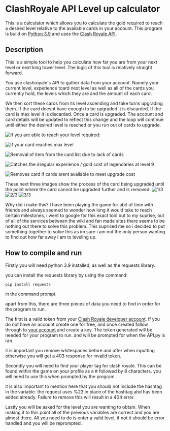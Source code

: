 
# ClashRoyale API Level up calculator

This is a calculator which allows you to calculate the gold required to reach a desired level relative to the available cards in your account.
This program is build on [Python 3.9](https://www.python.org/downloads/release/python-390/) and uses the [Clash Royale API](https://developer.clashroyale.com/#/).

## Description

This is a simple tool to help you calculate how far you are from your next level or next king tower level. The logic of this tool is relatively straight forward. 

You use clashroyale's API to gather data from your account. Namely your current level, experience toard next level as well as all of the cards you currently hold, the levels which they are and the amount of each card.

We then sort these cards from its level ascending and take turns upgrading them. If the card doesnt have enough to be upgraded it is discarded. If the card is max level it is discarded. Once a card is upgraded. The account and card details will be updated to reflect this change and the loop will continue until either the desired level is reached or you run out of cards to upgrade.

![If you are able to reach your level required:](https://imgur.com/W233Dbx)

![if your card reaches max level](https://imgur.com/49nBYso)

![Removal of item from the card list due to lack of cards](https://imgur.com/FeQArqN)

![Catches the irregular experience / gold cost of legendaries at level 9](https://imgur.com/zjZp8gX)

![Removes card if cards arent available to meet upgrade cost](https://imgur.com/ybcMc7W)

These next three images show the process of the card being upgraded until the point where the card cannot be upgraded further and is removed:
![1/3](https://imgur.com/NKsplnk)
![2/3](https://imgur.com/hseBBBG)
![3/3](https://imgur.com/trqv97o)

Why did i make this? I have been playing the game for abit of time with friends and always seemed to wonder how long it would take to reach certain milestones, i went to google for this exact tool but to my suprise, out of all of the services between the wiki and fan made sites there seems to be nothing out there to solve this problem. This suprised me so i decided to put something together to solve this as im sure i am not the only person wanting to find out how far away i am to leveling up.


## How to compile and run

Firstly you will need python 3.9 installed, as well as the requests library.

you can install the requests library by using the command:

    pip install requests
in the command prompt.

apart from this, there are three pieces of data you need to find in order for the program to run. 

The first is a valid token from your [Clash Royale developer account](https://developer.clashroyale.com/#/). 
If you do not have an account create one for free, and once created follow through to [your account](https://developer.clashroyale.com/#/account) and create a key. The token generated will be needed for your program to run. and will be prompted for when the API.py is ran.

   
it is important you remove whitespaces before and after when inputting otherwise you will get a 403 response for invalid token.

Secondly you will need to find your player tag for clash royale. This can be found within the game on your profile as a # followed by 8 characters. you will need to use this when prompted by the program.

   it is also important to mention here that you should not include the hashtag in the variable. the request uses %23 in place of the hashtag abd has been added already. Failure to remove this will result in a 404 error.

Lastly you will be asked for the level you are wanting to obtain. When making it to this point all of the previous variables are correct and you are almost there. All you need to do is enter a valid level, if not it should be error handled and you will be reprompted. 


   
